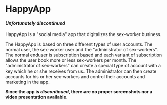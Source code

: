 # HappyApp

#### _Unfortunately discontinued_

HappyApp is a "social media" app that digitalizes the sex-worker business.

The HappyApp is based on three different types of user accounts. The normal user, the sex-worker user and the "administrator of sex-workers". The normal enduser is subscription based and each variant of subscription allows the user book more or less sex-workers per month. The "administrator of sex-workers" can create a special type of account with a key which he or she receives from us. The administrator can then create accounts for his or her sex-workers and control their accounts and marketing in the app.

**Since the app is _discontinued_, there are no proper screenshots nor a video presentation available.**
